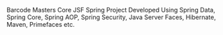 Barcode Masters Core JSF Spring Project Developed Using Spring Data, 
Spring Core, Spring AOP, Spring Security, Java Server Faces, Hibernate, Maven, Primefaces etc.
